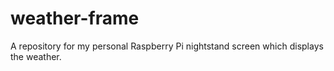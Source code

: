 # weather-frame
A repository for my personal Raspberry Pi nightstand screen which displays the weather.
